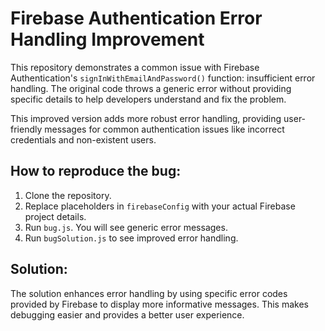 # Firebase Authentication Error Handling Improvement

This repository demonstrates a common issue with Firebase Authentication's `signInWithEmailAndPassword()` function: insufficient error handling. The original code throws a generic error without providing specific details to help developers understand and fix the problem.

This improved version adds more robust error handling, providing user-friendly messages for common authentication issues like incorrect credentials and non-existent users.

## How to reproduce the bug:

1.  Clone the repository.
2.  Replace placeholders in `firebaseConfig` with your actual Firebase project details.
3.  Run `bug.js`. You will see generic error messages. 
4. Run `bugSolution.js` to see improved error handling.

## Solution:

The solution enhances error handling by using specific error codes provided by Firebase to display more informative messages. This makes debugging easier and provides a better user experience.